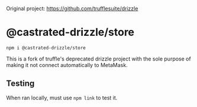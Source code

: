 Original project: https://github.com/trufflesuite/drizzle
# @castrated-drizzle/store

`npm i @castrated-drizzle/store`

This is a fork of truffle's deprecated drizzle project with the sole purpose of making it not connect automatically to MetaMask.

## Testing

When ran locally, must use `npm link` to test it.